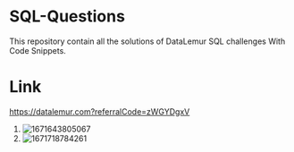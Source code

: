 # SQL-Questions
 This repository contain all the solutions of DataLemur SQL challenges With Code Snippets.
 
 # Link
  https://datalemur.com?referralCode=zWGYDgxV
 
1. ![1671643805067](https://user-images.githubusercontent.com/103982094/211244158-c8a83e05-a83b-43e8-b94e-e7c1757fc838.png)
2. ![1671718784261](https://user-images.githubusercontent.com/103982094/211244667-ba74fdf6-0eb7-41bf-98d0-d4b19b17fcb5.png)
